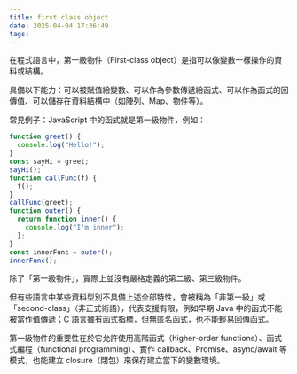 ```yaml
---
title: first class object
date: 2025-04-04 17:36:49
tags:
---
```

在程式語言中，第一級物件（First-class object）是指可以像變數一樣操作的資料或結構。

具備以下能力：可以被賦值給變數、可以作為參數傳遞給函式、可以作為函式的回傳值、可以儲存在資料結構中（如陣列、Map、物件等）。

常見例子：JavaScript 中的函式就是第一級物件，例如：

```javascript
function greet() {
  console.log("Hello!");
}
const sayHi = greet;
sayHi();
function callFunc(f) {
  f();
}
callFunc(greet);
function outer() {
  return function inner() {
    console.log("I'm inner");
  };
}
const innerFunc = outer();
innerFunc();
```

除了「第一級物件」，實際上並沒有嚴格定義的第二級、第三級物件。

但有些語言中某些資料型別不具備上述全部特性，會被稱為「非第一級」或「second-class」（非正式術語），代表支援有限，例如早期 Java 中的函式不能被當作值傳遞；C 語言雖有函式指標，但無匿名函式，也不能輕易回傳函式。

第一級物件的重要性在於它允許使用高階函式（higher-order functions）、函式式編程（functional programming）、實作 callback、Promise、async/await 等模式，也能建立 closure（閉包）來保存建立當下的變數環境。
